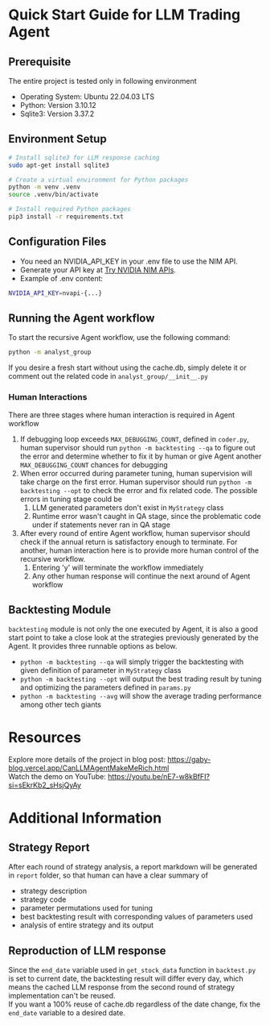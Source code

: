 # Quick Start Guide for LLM Trading Agent
## Prerequisite
The entire project is tested only in following environment
- Operating System: Ubuntu 22.04.03 LTS
- Python: Version 3.10.12
- Sqlite3: Version 3.37.2

## Environment Setup
```sh
# Install sqlite3 for LLM response caching
sudo apt-get install sqlite3

# Create a virtual environment for Python packages
python -m venv .venv
source .venv/bin/activate

# Install required Python packages
pip3 install -r requirements.txt
```

## Configuration Files
- You need an NVIDIA_API_KEY in your .env file to use the NIM API.
- Generate your API key at [Try NVIDIA NIM APIs](https://build.nvidia.com/explore/discover).
- Example of .env content:

```sh
NVIDIA_API_KEY=nvapi-{...}
```

## Running the Agent workflow
To start the recursive Agent workflow, use the following command:
```sh
python -m analyst_group
```
If you desire a fresh start without using the cache.db, simply delete it or comment out the related code in `analyst_group/__init__.py`

### Human Interactions
There are three stages where human interaction is required in Agent workflow
1. If debugging loop exceeds `MAX_DEBUGGING_COUNT`, defined in `coder.py`, human supervisor should run `python -m backtesting --qa` to figure out the error and determine whether to fix it by human or give Agent another `MAX_DEBUGGING_COUNT` chances for debugging
2. When error occurred during parameter tuning, human supervision will take charge on the first error. Human supervisor should run `python -m backtesting --opt` to check the error and fix related code. The possible errors in tuning stage could be
    1. LLM generated parameters don't exist in `MyStrategy` class
    2. Runtime error wasn't caught in QA stage, since the problematic code under if statements never ran in QA stage
3. After every round of entire Agent workflow, human supervisor should check if the annual return is satisfactory enough to terminate. For another, human interaction here is to provide more human control of the recursive workflow.
    1. Entering 'y' will terminate the workflow immediately
    2. Any other human response will continue the next around of Agent workflow


## Backtesting Module
`backtesting` module is not only the one executed by Agent, it is also a good start point to take a close look at the strategies previously generated by the Agent. It provides three runnable options as below. 
- `python -m backtesting --qa` will simply trigger the backtesting with given definition of parameter in `MyStrategy` class
- `python -m backtesting --opt` will output the best trading result by tuning and optimizing the parameters defined in `params.py`
- `python -m backtesting --avg` will show the average trading performance among other tech giants

# Resources
Explore more details of the project in blog post: https://gaby-blog.vercel.app/CanLLMAgentMakeMeRich.html <br/>
Watch the demo on YouTube: https://youtu.be/nE7-w8kBfFI?si=sEkrKb2_sHsjQyAy

# Additional Information
## Strategy Report 
After each round of strategy analysis, a report markdown will be generated in `report` folder, so that human can have a clear summary of
- strategy description
- strategy code
- parameter permutations used for tuning
- best backtesting result with corresponding values of parameters used
- analysis of entire strategy and its output

## Reproduction of LLM response
Since the `end_date` variable used in `get_stock_data` function in `backtest.py` is set to current date, the backtesting result will differ every day, which means the cached LLM response from the second round of strategy implementation can't be reused.
</br>If you want a 100% reuse of cache.db regardless of the date change, fix the `end_date` variable to a desired date.

